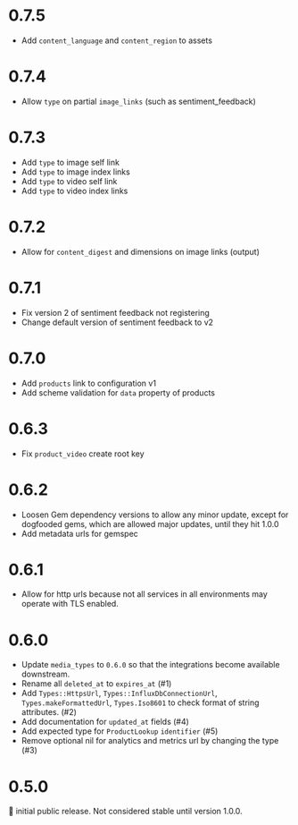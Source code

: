 # 0.7.5

- Add `content_language` and `content_region` to assets

# 0.7.4

- Allow `type` on partial `image_links` (such as sentiment_feedback)

# 0.7.3

- Add `type` to image self link
- Add `type` to image index links
- Add `type` to video self link
- Add `type` to video index links

# 0.7.2

- Allow for `content_digest` and dimensions on image links (output)

# 0.7.1

- Fix version 2 of sentiment feedback not registering
- Change default version of sentiment feedback to v2

# 0.7.0

- Add `products` link to configuration v1
- Add scheme validation for `data` property of products

# 0.6.3

- Fix `product_video` create root key

# 0.6.2

- Loosen Gem dependency versions to allow any minor update, except for dogfooded gems, which are allowed major updates, until they hit 1.0.0
- Add metadata urls for gemspec

# 0.6.1

- Allow for http urls because not all services in all environments may operate with TLS enabled.

# 0.6.0

- Update `media_types` to `0.6.0` so that the integrations become available downstream.
- Rename all `deleted_at` to `expires_at` (#1)
- Add `Types::HttpsUrl`, `Types::InfluxDbConnectionUrl`, `Types.makeFormattedUrl`, `Types.Iso8601` to check format of string attributes. (#2)
- Add documentation for `updated_at` fields (#4)
- Add expected type for `ProductLookup` `identifier` (#5)
- Remove optional nil for analytics and metrics url by changing the type (#3)

# 0.5.0

:baby: initial public release. Not considered stable until version 1.0.0.
